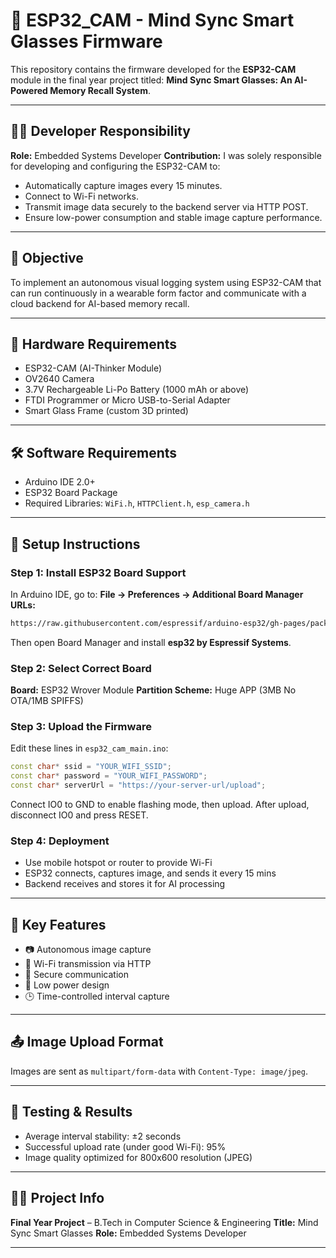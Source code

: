 # 📸 ESP32\_CAM - Mind Sync Smart Glasses Firmware

This repository contains the firmware developed for the **ESP32-CAM** module in the final year project titled: **Mind Sync Smart Glasses: An AI-Powered Memory Recall System**.

---

## 🧑‍💻 Developer Responsibility

**Role:** Embedded Systems Developer
**Contribution:** I was solely responsible for developing and configuring the ESP32-CAM to:

* Automatically capture images every 15 minutes.
* Connect to Wi-Fi networks.
* Transmit image data securely to the backend server via HTTP POST.
* Ensure low-power consumption and stable image capture performance.

---

## 🎯 Objective

To implement an autonomous visual logging system using ESP32-CAM that can run continuously in a wearable form factor and communicate with a cloud backend for AI-based memory recall.

---

## 🔧 Hardware Requirements

* ESP32-CAM (AI-Thinker Module)
* OV2640 Camera
* 3.7V Rechargeable Li-Po Battery (1000 mAh or above)
* FTDI Programmer or Micro USB-to-Serial Adapter
* Smart Glass Frame (custom 3D printed)

---

## 🛠️ Software Requirements

* Arduino IDE 2.0+
* ESP32 Board Package
* Required Libraries: `WiFi.h`, `HTTPClient.h`, `esp_camera.h`

---

## 🚀 Setup Instructions

### Step 1: Install ESP32 Board Support

In Arduino IDE, go to:
**File → Preferences → Additional Board Manager URLs:**

```txt
https://raw.githubusercontent.com/espressif/arduino-esp32/gh-pages/package_esp32_index.json
```

Then open Board Manager and install **esp32 by Espressif Systems**.

### Step 2: Select Correct Board

**Board:** ESP32 Wrover Module
**Partition Scheme:** Huge APP (3MB No OTA/1MB SPIFFS)

### Step 3: Upload the Firmware

Edit these lines in `esp32_cam_main.ino`:

```cpp
const char* ssid = "YOUR_WIFI_SSID";
const char* password = "YOUR_WIFI_PASSWORD";
const char* serverUrl = "https://your-server-url/upload";
```

Connect IO0 to GND to enable flashing mode, then upload. After upload, disconnect IO0 and press RESET.

### Step 4: Deployment

* Use mobile hotspot or router to provide Wi-Fi
* ESP32 connects, captures image, and sends it every 15 mins
* Backend receives and stores it for AI processing

---

## 🔁 Key Features

* 📷 Autonomous image capture
* 📡 Wi-Fi transmission via HTTP
* 🔐 Secure communication
* 🔋 Low power design
* 🕒 Time-controlled interval capture

---

## 📤 Image Upload Format

Images are sent as `multipart/form-data` with `Content-Type: image/jpeg`.

---

## 🧪 Testing & Results

* Average interval stability: ±2 seconds
* Successful upload rate (under good Wi-Fi): 95%
* Image quality optimized for 800x600 resolution (JPEG)

---

## 👨‍🎓 Project Info

**Final Year Project** – B.Tech in Computer Science & Engineering
**Title:** Mind Sync Smart Glasses
**Role:** Embedded Systems Developer

---
